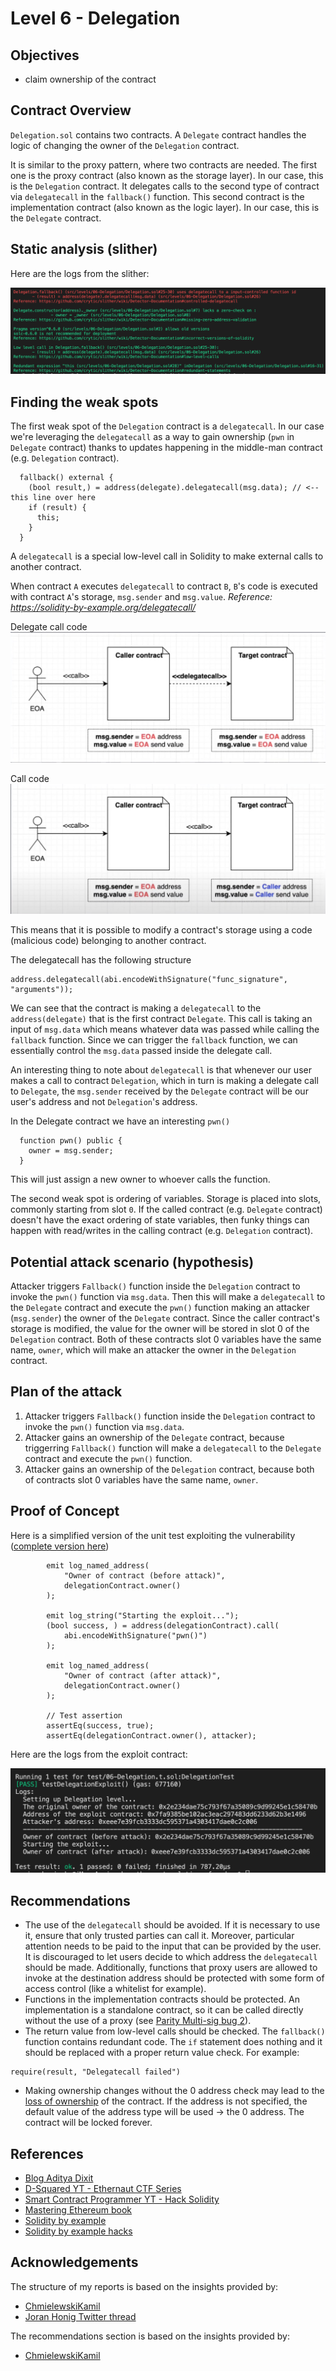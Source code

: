 # Level 6 - Delegation

## Objectives

- claim ownership of the contract

## Contract Overview

`Delegation.sol` contains two contracts. A `Delegate` contract handles the logic of changing the owner of the `Delegation` contract.

It is similar to the proxy pattern, where two contracts are needed. The first one is
the proxy contract (also known as the storage layer). In our case, this is the
`Delegation` contract. It delegates calls to the second type of contract via
`delegatecall` in the `fallback()` function. This second contract is the
implementation contract (also known as the logic layer). In our case, this is
the `Delegate` contract.

## Static analysis (slither)

Here are the logs from the slither:

![alt text](https://github.com/matrix-0wl/ethernaut-solutions-foundry/blob/master/img/Delegation_slither.png)

## Finding the weak spots

The first weak spot of the `Delegation` contract is a `delegatecall`. In our case we're leveraging the `delegatecall` as a way to gain ownership (`pwn` in `Delegate` contract) thanks to updates happening in the middle-man contract (e.g. `Delegation` contract).

```solidity
  fallback() external {
    (bool result,) = address(delegate).delegatecall(msg.data); // <-- this line over here
    if (result) {
      this;
    }
  }
```

A `delegatecall` is a special low-level call in Solidity to make external calls to another contract.

When contract `A` executes `delegatecall` to contract `B`, `B`'s code is executed with contract `A`'s storage, `msg.sender` and `msg.value`.
_Reference: https://solidity-by-example.org/delegatecall/_

Delegate call code
![alt text](https://github.com/matrix-0wl/ethernaut-solutions-foundry/blob/master/img/Delegation_delegatecall.png)

Call code
![alt text](https://github.com/matrix-0wl/ethernaut-solutions-foundry/blob/master/img/Delegation_call.png)

This means that it is possible to modify a contract's storage using a code (malicious code) belonging to another contract.

The delegatecall has the following structure

```solidity
address.delegatecall(abi.encodeWithSignature("func_signature", "arguments"));
```

We can see that the contract is making a `delegatecall` to the `address(delegate)` that is the first contract `Delegate`. This call is taking an input of `msg.data` which means whatever data was passed while calling the `fallback` function. Since we can trigger the `fallback` function, we can essentially control the `msg.data` passed inside the delegate call.

An interesting thing to note about `delegatecall` is that whenever our user makes a call to contract `Delegation`, which in turn is making a delegate call to `Delegate`, the `msg.sender` received by the `Delegate` contract will be our user's address and not `Delegation`'s address.

In the Delegate contract we have an interesting `pwn()`

```solidity
  function pwn() public {
    owner = msg.sender;
  }
```

This will just assign a new owner to whoever calls the function.

The second weak spot is ordering of variables. Storage is placed into slots, commonly starting from slot `0`. If the called contract (e.g. `Delegate` contract) doesn't have the exact ordering of state variables, then funky things can happen with read/writes in the calling contract (e.g. `Delegation` contract).

## Potential attack scenario (hypothesis)

Attacker triggers `Fallback()` function inside the `Delegation` contract to invoke the `pwn()` function via `msg.data`. Then this will make a `delegatecall` to the `Delegate` contract and execute the `pwn()` function making an attacker (`msg.sender`) the owner of the `Delegate` contract. Since the caller contract's storage is modified, the value for the owner will be stored in slot 0 of the `Delegation` contract. Both of these contracts slot 0 variables have the same name, `owner`, which will make an attacker the owner in the `Delegation` contract.

## Plan of the attack

1.  Attacker triggers `Fallback()` function inside the `Delegation` contract to invoke the `pwn()` function via `msg.data`.
2.  Attacker gains an ownership of the `Delegate` contract, because triggerring `Fallback()` function will make a `delegatecall` to the `Delegate` contract and execute the `pwn()` function.
3.  Attacker gains an ownership of the `Delegation` contract, because both of contracts slot 0 variables have the same name, `owner`.

## Proof of Concept

Here is a simplified version of the unit test exploiting the vulnerability ([complete version here](https://github.com/matrix-0wl/ethernaut-solutions-foundry/blob/master/test/06-Delegation.t.sol))

```solidity
        emit log_named_address(
            "Owner of contract (before attack)",
            delegationContract.owner()
        );

        emit log_string("Starting the exploit...");
        (bool success, ) = address(delegationContract).call(
            abi.encodeWithSignature("pwn()")
        );

        emit log_named_address(
            "Owner of contract (after attack)",
            delegationContract.owner()
        );

        // Test assertion
        assertEq(success, true);
        assertEq(delegationContract.owner(), attacker);

```

Here are the logs from the exploit contract:

![alt text](https://github.com/matrix-0wl/ethernaut-solutions-foundry/blob/master/img/Delegation.png)

## Recommendations

- The use of the `delegatecall` should be avoided. If it is necessary to use it,
  ensure that only trusted parties can call it. Moreover, particular attention
  needs to be paid to the input that can be provided by the user. It is
  discouraged to let users decide to which address the `delegatecall` should be
  made. Additionally, functions that proxy users are allowed to invoke at the
  destination address should be protected with some form of access control (like
  a whitelist for example).
- Functions in the implementation contracts should be protected. An
  implementation is a standalone contract, so it can be called directly without
  the use of a proxy (see
  [Parity Multi-sig bug 2](https://www.parity.io/blog/a-postmortem-on-the-parity-multi-sig-library-self-destruct/)).
- The return value from low-level calls should be checked. The `fallback()`
  function contains redundant code. The `if` statement does nothing and it
  should be replaced with a proper return value check. For example:

```solidity
require(result, "Delegatecall failed")
```

- Making ownership changes without the 0 address check may lead to the
  [loss of ownership](https://github.com/crytic/slither/wiki/Detector-Documentation#missing-zero-address-validation)
  of the contract. If the address is not specified, the default value of the
  address type will be used -> the 0 address. The contract will be locked
  forever.

## References

- [Blog Aditya Dixit](https://blog.dixitaditya.com/series/ethernaut)
- [D-Squared YT - Ethernaut CTF Series](https://www.youtube.com/watch?v=_ylKN2R_o-Y&list=PLiAoBT74VLnmRIPZGg4F36fH3BjQ5fLnz)
- [Smart Contract Programmer YT - Hack Solidity](https://www.youtube.com/watch?v=bqn-HzRclps&t=0s)
- [Mastering Ethereum book](https://github.com/ethereumbook/ethereumbook)
- [Solidity by example](https://solidity-by-example.org/delegatecall/https://solidity-by-example.org/hacks/delegatecall/)
- [Solidity by example hacks](https://solidity-by-example.org/hacks/delegatecall/)

## Acknowledgements

The structure of my reports is based on the insights provided by:

- [ChmielewskiKamil](https://github.com/ChmielewskiKamil/ethernaut-foundry)
- [Joran Honig Twitter thread](https://twitter.com/joranhonig/status/1539578735631949825?s=20&t=Kp6iDNXfRKQUBbsb_Yj5SQ)

The recommendations section is based on the insights provided by:

- [ChmielewskiKamil](https://github.com/ChmielewskiKamil/ethernaut-foundry)
